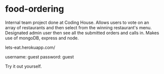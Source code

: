 food-ordering
=============

Internal team project done at Coding House. Allows users to vote on an array of restaurants and then select from the winning restaurant's menu. Designated admin user then see all the submitted orders and calls in. Makes use of mongoDB, express and node.

lets-eat.herokuapp.com/

username: guest
password: guest

Try it out yourself.
